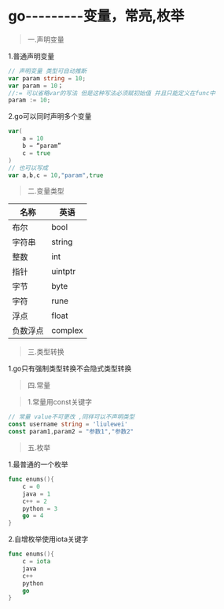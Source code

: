 # go---------变量，常亮,枚举
 >一.声明变量

1.普通声明变量
 ```go
 // 声明变量 类型可自动推断
var param string = 10;
var param = 10；
//:= 可以省略var的写法 但是这种写法必须赋初始值 并且只能定义在func中
param := 10;
```
2.go可以同时声明多个变量
```go
var(
    a = 10
    b = “param”
    c = true
)
// 也可以写成
var a,b,c = 10,"param",true
```
> 二.变量类型

|名称|英语|
|------|--------|
|布尔|bool|
|字符串|string|
|整数|int|
|指针|uintptr|
|字节|byte|
|字符|rune|
|浮点|float|
|负数浮点|complex|

>三.类型转换

1.go只有强制类型转换不会隐式类型转换

>四.常量

>1.常量用const关键字
```go
// 常量 value不可更改 ,同样可以不声明类型
const username string = 'liulewei'
const param1,param2 = "参数1","参数2"
```

>五.枚举

1.最普通的一个枚举
```go
func enums(){
    c = 0 
    java = 1
    c++ = 2
    python = 3
    go = 4
}
```

2.自增枚举使用iota关键字

```go
func enums(){
    c = iota
    java 
    c++ 
    python 
    go 
}
```







